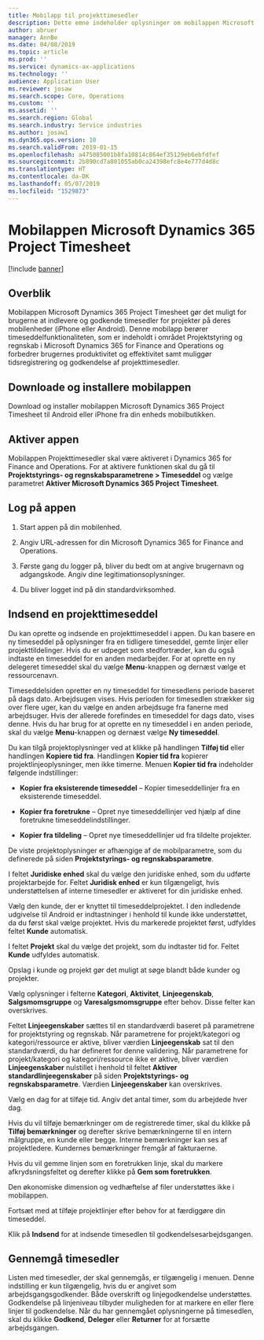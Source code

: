 ```yaml
---
title: Mobilapp til projekttimesedler
description: Dette emne indeholder oplysninger om mobilappen Microsoft Dynamics 365 Project Timesheet. Mobilappen Projekttimesedler gør det muligt for brugerne at indlevere og godkende timesedler for projekter på deres mobilenheder.
author: abruer
manager: AnnBe
ms.date: 04/08/2019
ms.topic: article
ms.prod: ''
ms.service: dynamics-ax-applications
ms.technology: ''
audience: Application User
ms.reviewer: josaw
ms.search.scope: Core, Operations
ms.custom: ''
ms.assetid: ''
ms.search.region: Global
ms.search.industry: Service industries
ms.author: josaw1
ms.dyn365.ops.version: 10
ms.search.validFrom: 2019-01-15
ms.openlocfilehash: a475085001b8fa10814c864ef35129eb6ebfdfef
ms.sourcegitcommit: 2b890cd7a801055ab0ca24398efc8e4e777d4d8c
ms.translationtype: HT
ms.contentlocale: da-DK
ms.lasthandoff: 05/07/2019
ms.locfileid: "1529873"
---
```

# <a name="microsoft-dynamics-365-project-timesheet-mobile-application"></a>Mobilappen Microsoft Dynamics 365 Project Timesheet

[!include [banner](../includes/banner.md)]

## <a name="overview"></a>Overblik

Mobilappen Microsoft Dynamics 365 Project Timesheet gør det muligt for brugerne at indlevere og godkende timesedler for projekter på deres mobilenheder (iPhone eller Android). Denne mobilapp berører timeseddelfunktionaliteten, som er indeholdt i området Projektstyring og regnskab i Microsoft Dynamics 365 for Finance and Operations og forbedrer brugernes produktivitet og effektivitet samt muliggør tidsregistrering og godkendelse af projekttimesedler.

## <a name="download-and-install-the-mobile-app"></a>Downloade og installere mobilappen

Download og installer mobilappen Microsoft Dynamics 365 Project Timesheet til Android eller iPhone fra din enheds mobilbutikken.

## <a name="enable-the-app"></a>Aktiver appen 

Mobilappen Projekttimesedler skal være aktiveret i Dynamics 365 for Finance and Operations. For at aktivere funktionen skal du gå til **Projektstyrings- og regnskabsparametrene \> Timeseddel** og vælge parametret **Aktiver Microsoft Dynamics 365 Project Timesheet**.

## <a name="sign-in-to-the-app"></a>Log på appen

1.  Start appen på din mobilenhed.

2.  Angiv URL-adressen for din Microsoft Dynamics 365 for Finance and Operations.

3.  Første gang du logger på, bliver du bedt om at angive brugernavn og adgangskode. Angiv dine legitimationsoplysninger.

4.  Du bliver logget ind på din standardvirksomhed.

## <a name="submit-a-project-timesheet"></a>Indsend en projekttimeseddel

Du kan oprette og indsende en projekttimeseddel i appen. Du kan basere en ny timeseddel på oplysninger fra en tidligere timeseddel, gemte linjer eller projekttildelinger. Hvis du er udpeget som stedfortræder, kan du også indtaste en timeseddel for en anden medarbejder. For at oprette en ny delegeret timeseddel skal du vælge **Menu**-knappen og dernæst vælge et ressourcenavn.

Timeseddelsiden opretter en ny timeseddel for timesedlens periode baseret på dags dato. Arbejdsugen vises. Hvis perioden for timesedlen strækker sig over flere uger, kan du vælge en anden arbejdsuge fra fanerne med arbejdsuger.
Hvis der allerede forefindes en timeseddel for dags dato, vises denne. Hvis du har brug for at oprette en ny timeseddel i en anden periode, skal du vælge **Menu**-knappen og dernæst vælge **Ny timeseddel**.

Du kan tilgå projektoplysninger ved at klikke på handlingen **Tilføj tid** eller handlingen **Kopiere tid fra**. Handlingen **Kopier tid fra** kopierer projektlinjeoplysninger, men ikke timerne. Menuen **Kopier tid fra** indeholder følgende indstillinger:

- **Kopier fra eksisterende timeseddel** – Kopier timeseddellinjer fra en eksisterende timeseddel.

- **Kopier fra foretrukne** – Opret nye timeseddellinjer ved hjælp af dine foretrukne timeseddelindstillinger.

- **Kopier fra tildeling** – Opret nye timeseddellinjer ud fra tildelte projekter.

De viste projektoplysninger er afhængige af de mobilparametre, som du definerede på siden **Projektstyrings- og regnskabsparametre**.

I feltet **Juridiske enhed** skal du vælge den juridiske enhed, som du udførte projektarbejde for. Feltet **Juridisk enhed** er kun tilgængeligt, hvis understøttelsen af interne timesedler er aktiveret for din juridiske enhed.

Vælg den kunde, der er knyttet til timeseddelprojektet. I den indledende udgivelse til Android er indtastninger i henhold til kunde ikke understøttet, da du først skal vælge projektet. Hvis du markerede projektet først, udfyldes feltet **Kunde** automatisk.

I feltet **Projekt** skal du vælge det projekt, som du indtaster tid for. Feltet **Kunde** udfyldes automatisk.

Opslag i kunde og projekt gør det muligt at søge blandt både kunder og projekter.

Vælg oplysninger i felterne **Kategori**, **Aktivitet**, **Linjeegenskab**, **Salgsmomsgruppe** og **Varesalgsmomsgruppe** efter behov. Disse felter kan overskrives.

Feltet **Linjeegenskaber** sættes til en standardværdi baseret på parametrene for projektstyring og regnskab. Når parametrene for projekt/kategori og kategori/ressource er aktive, bliver værdien **Linjeegenskab** sat til den standardværdi, du har defineret for denne validering. Når parametrene for projekt/kategori og kategori/ressource ikke er aktive, bliver værdien **Linjeegenskaber** nulstillet i henhold til feltet **Aktiver standardlinjeegenskaber** på siden **Projektstyrings- og regnskabsparametre**. Værdien **Linjeegenskaber** kan overskrives.

Vælg en dag for at tilføje tid. Angiv det antal timer, som du arbejdede hver dag.

Hvis du vil tilføje bemærkninger om de registrerede timer, skal du klikke på **Tilføj bemærkninger** og derefter skrive bemærkningerne til en intern målgruppe, en kunde eller begge.
Interne bemærkninger kan ses af projektledere. Kundernes bemærkninger fremgår af fakturaerne.

Hvis du vil gemme linjen som en foretrukken linje, skal du markere afkrydsningsfeltet og derefter klikke på **Gem som foretrukken**.

Den økonomiske dimension og vedhæftelse af filer understøttes ikke i mobilappen.

Fortsæt med at tilføje projektlinjer efter behov for at færdiggøre din timeseddel.

Klik på **Indsend** for at indsende timesedlen til godkendelsesarbejdsgangen.

## <a name="review-timesheets"></a>Gennemgå timesedler

Listen med timesedler, der skal gennemgås, er tilgængelig i menuen. Denne indstilling er kun tilgængelig, hvis du er angivet som arbejdsgangsgodkender. Både overskrift og linjegodkendelse understøttes. Godkendelse på linjeniveau tilbyder muligheden for at markere en eller flere linjer til godkendelse. Når du har gennemgået oplysningerne på timesedlen, skal du klikke **Godkend**, **Deleger** eller **Returner** for at forsætte arbejdsgangen.
